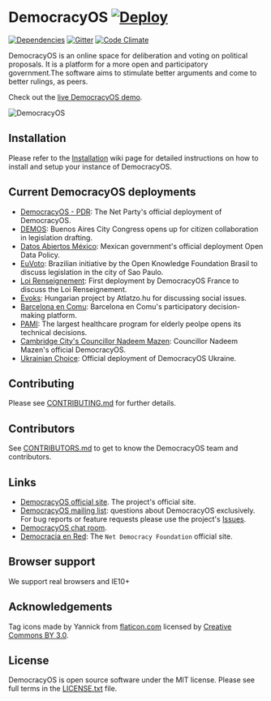 # DemocracyOS [![Deploy](https://www.herokucdn.com/deploy/button.png)](bit.ly/1KvH82I)
[![Dependencies](https://david-dm.org/DemocracyOS/app.svg)](https://david-dm.org/DemocracyOS/app.svg)
[![Gitter](https://badges.gitter.im/Join%20Chat.svg)](https://gitter.im/DemocracyOS/app)
[![Code Climate](https://codeclimate.com/github/DemocracyOS/app/badges/gpa.svg)](https://codeclimate.com/github/DemocracyOS/app)

DemocracyOS is an online space for deliberation and voting on political proposals. It is a platform for a more open and participatory government.The software aims to stimulate better arguments and come to better rulings, as peers.

Check out the [live DemocracyOS demo](http://demo.democracyos.org).

![DemocracyOS](https://i.cloudup.com/F7G3UjbWBx.gif)


## Installation
Please refer to the [Installation](https://github.com/DemocracyOS/app/wiki/Installation) wiki page for detailed instructions on how to install and setup your instance of DemocracyOS.

## Current DemocracyOS deployments

* [DemocracyOS - PDR](http://dos.partidodelared.org): The Net Party's official deployment of DemocracyOS.
* [DEMOS](http://demos.legislatura.gov.ar): Buenos Aires City Congress opens up for citizen collaboration in legislation drafting.
* [Datos Abiertos México](http://politica.datos.gob.mx): Mexican government's official deployment Open Data Policy.
* [EuVoto](http://euvoto.org/): Brazilian initiative by the Open Knowledge Foundation Brasil to discuss legislation in the city of Sao Paulo.
* [Loi Renseignement](http://pjlr.democracyos.eu/): First deployment by DemocracyOS France to discuss the Loi Renseignement.
* [Evoks](http://evoks.hu/): Hungarian project by Atlatzo.hu for discussing social issues.
* [Barcelona en Comu](http://participa.confluenciacodietic.cat/): Barcelona en Comu's participatory decision-making platform.
* [PAMI](http://debatics.pami.org.ar/): The largest healthcare program for elderly peolpe opens its technical decisions.
* [Cambridge City's Councillor Nadeem Mazen](http://nadeemmazen.democracyos.com/): Councillor Nadeem Mazen's official DemocracyOS.
* [Ukrainian Choice](http://ukrainianchoice.herokuapp.com/): Official deployment of DemocracyOS Ukraine. 

## Contributing

Please see [CONTRIBUTING.md](https://github.com/DemocracyOS/app/blob/development/CONTRIBUTING.md) for further details.

## Contributors

See [CONTRIBUTORS.md](https://github.com/DemocracyOS/app/blob/development/CONTRIBUTORS.md) to get to know the DemocracyOS team and contributors.

## Links

* [DemocracyOS official site](http://www.democracyos.org). The project's official site.
* [DemocracyOS mailing list](https://groups.google.com/forum/#!forum/democracyos-app): questions about DemocracyOS exclusively. For bug reports or feature requests please use the project's [Issues](https://github.com/DemocracyOS/app/issues).
* [DemocracyOS chat room](https://gitter.im/democracyos/app/). 
* [Democracia en Red](http://www.democraciaenred.org): The `Net Democracy Foundation` official site.

## Browser support

We support real browsers and IE10+

## Acknowledgements
Tag icons made by Yannick from [flaticon.com](http://www.flaticon.com) licensed by [Creative Commons BY 3.0](http://creativecommons.org/licenses/by/3.0/).

## License

DemocracyOS is open source software under the MIT license. Please see full terms in the [LICENSE.txt](https://github.com/DemocracyOS/app/blob/development/LICENSE.txt) file.
